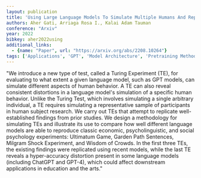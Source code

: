 ```yaml
---
layout: publication
title: 'Using Large Language Models To Simulate Multiple Humans And Replicate Human Subject Studies'
authors: Aher Gati, Arriaga Rosa I., Kalai Adam Tauman
conference: "Arxiv"
year: 2022
bibkey: aher2022using
additional_links:
  - {name: "Paper", url: "https://arxiv.org/abs/2208.10264"}
tags: ['Applications', 'GPT', 'Model Architecture', 'Pretraining Methods']
---
```

"We introduce a new type of test, called a Turing Experiment (TE), for evaluating to what extent a given language model, such as GPT models, can simulate different aspects of human behavior. A TE can also reveal consistent distortions in a language model's simulation of a specific human behavior. Unlike the Turing Test, which involves simulating a single arbitrary individual, a TE requires simulating a representative sample of participants in human subject research. We carry out TEs that attempt to replicate well-established findings from prior studies. We design a methodology for simulating TEs and illustrate its use to compare how well different language models are able to reproduce classic economic, psycholinguistic, and social psychology experiments: Ultimatum Game, Garden Path Sentences, Milgram Shock Experiment, and Wisdom of Crowds. In the first three TEs, the existing findings were replicated using recent models, while the last TE reveals a hyper-accuracy distortion present in some language models (including ChatGPT and GPT-4), which could affect downstream applications in education and the arts."
